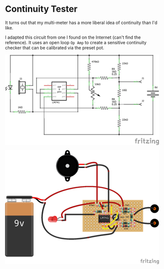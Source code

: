 # Continuity Tester

It turns out that my multi-meter has a more liberal idea of continuity than I'd like.

I adapted this circuit from one I found on the Internet (can't find the reference).  It uses an open loop `Op Amp` to create a sensitive continuity checker that can be calibrated via the preset pot. 

![Schematic](schematic.png)

![Protoboard](proto-board.png)
